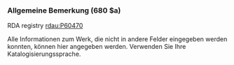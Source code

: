 ### Allgemeine Bemerkung (680 $a) 
RDA registry [rdau:P60470](http://www.rdaregistry.info/Elements/u/#P60470)  

Alle Informationen zum Werk, die nicht in andere Felder eingegeben werden konnten, können hier angegeben werden. Verwenden Sie Ihre Katalogisierungssprache.
